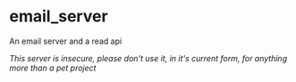 # email_server
An email server and a read api

_This server is insecure, please don't use it, in it's current form, for anything more than a pet project_
